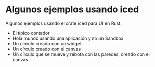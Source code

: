 # Algunos ejemplos usando iced

Algunos ejemplos usando el crate iced para UI en Rust.

- El típico contador
- Hola mundo usando una aplicación y no un Sandbox
- Un círculo creado con un widget
- Un círculo creado con el canvas
- Un círculo que se mueve y rebota con las paredes, creado con el canvas